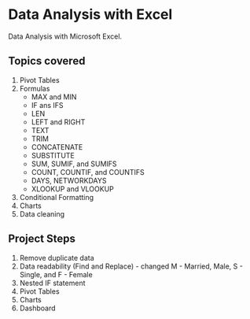 # Data Analysis with Excel
Data Analysis with Microsoft Excel.

## Topics covered
1. Pivot Tables
2. Formulas
    * MAX and MIN
    * IF ans IFS
    * LEN
    * LEFT and RIGHT
    * TEXT
    * TRIM
    * CONCATENATE
    * SUBSTITUTE
    * SUM, SUMIF, and SUMIFS
    * COUNT, COUNTIF, and COUNTIFS
    * DAYS, NETWORKDAYS
    * XLOOKUP and VLOOKUP
3. Conditional Formatting
4. Charts
5. Data cleaning

## Project Steps
1. Remove duplicate data
2. Data readability (Find and Replace) - changed M - Married, Male, S - Single, and F - Female
3. Nested IF statement
4. Pivot Tables
5. Charts
6. Dashboard